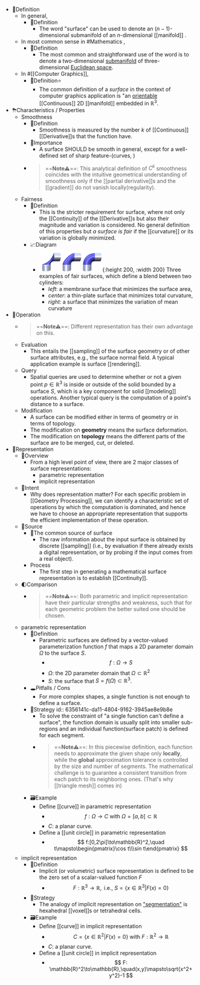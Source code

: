 - 📝Definition
	- In general,
		- 📝Definition
			- The word "surface" can be used to denote an $(n-1)$-dimensional submanifold of an $n$-dimensional [[manifold]] .
	- In most common sense in #Mathematics ,
		- 📝Definition
			- The most common and straightforward use of the word is to denote a two-dimensional [submanifold](https://mathworld.wolfram.com/Submanifold.html) of three-dimensional [Euclidean space](https://mathworld.wolfram.com/EuclideanSpace.html).
	- In #[[Computer Graphics]],
		- 📝Definition⭐
			- The common definition of a *surface* in the context of computer graphics application is "an [orientable](((634ff995-0c5f-4c6d-bcb4-cb0669206cba))) [[Continuous]] 2D [[manifold]] embedded in $\mathbb{R}^3$.
- ⛈Characteristics / Properties
	- Smoothness
		- 📝Definition
			- Smoothness is measured by the number $k$ of [[Continuous]] [[Derivative]]s that the function have.
		- 👑Importance
			- A surface SHOULD be smooth in general, except for a well-defined set of sharp feature-(curves, )
		- > ==**Note⚠**==: This analytical definition of $C^k$ smoothness coincides with the intuitive geometrical understanding of smoothness only if the [[partial derivative]]s and the [[gradient]] do not vanish locally(regularity).
	- Fairness
		- 📝Definition
			- This is the stricter requirement for surface, where not only the [[Continuity]] of the [[Derivative]]s but also their magnitude and variation is considered. No general definition of this properties but *a surface is fair* if the [[curvature]] or its variation is globally minimized.
		- 📈Diagram
			- ![name](../assets/fair_surface.png){:height 200, :width 200}
			  Three examples of fair surfaces, which define a blend between two cylinders:
				- *left*: a membrane surface that minimizes the surface area,
				- *center*: a thin-plate surface that minimizes total curvature,
				- *right*: a surface that minimizes the variation of mean curvature
- 💫Operation
	- > ==**Note⚠**==: Different representation has their own advantage on this.
	- Evaluation
		- This entails the [[sampling]] of the surface geometry or of other surface attributes, e.g., the surface normal field. A typical application example is surface [[rendering]].
	- Query
		- Spatial queries are used to determine whether or not a given point $p\in\mathbb{R}^3$ is inside or outside of the solid bounded by a surface $S$, which is a key component for solid [[modeling]] operations. Another typical query is the computation of a point's distance to a surface.
	- Modification
		- A surface can be modified either in terms of geometry or in terms of topology.
		- The modification on **geometry** means the surface deformation.
		- The modification on **topology** means the different parts of the surface are to be merged, cut, or deleted.
- 🎨Representation
	- 🔭Overview
		- From a high level point of view, there are 2 major classes of surface representations:
			- parametric representation
			- implicit representation
	- 🎯Intent
		- Why does representation matter? For each specific problem in [[Geometry Processing]], we can identify a characteristic set of operations by which the computation is dominated, and hence we have to choose an appropriate representation that supports the efficient implementation of these operation.
	- 🚿Source
		- 📝The common source of surface
			- The raw information about the input surface is obtained by discrete [[sampling]] (i.e., by evaluation if there already exists a digital representation, or by probing if the input comes from a real object).
		- Process
			- The first step in generating a mathematical surface representation is to establish [[Continuity]].
	- 🌓Comparison
		- > ==**Note⚠**==: Both parametric and implicit representation have their particular strengths and weakness, such that for each geometric problem the better suited one should be chosen.
	- parametric representation
		- 📝Definition
			- Parametric surfaces are defined by a vector-valued parameterization function $f$ that maps a 2D parameter domain $\Omega$ to the surface $S$.
				- $$
				  f: \Omega\to S
				  $$
				- $\Omega$: the 2D parameter domain that $\Omega\subset\mathbb{R}^2$
				- $S$: the surface that $S=f(\Omega)\subset\mathbb{R}^3$.
		- 🕳Pitfalls / Cons
			- For more complex shapes, a single function is not enough to define a surface.
		- 🏹Strategy
		  id:: 6356141c-da11-4804-9162-3945ae8e9b8e
			- To solve the constraint of "a single function can't define a surface", the function domain is usually split into smaller sub-regions and an individual function(surface patch) is defined for each segment.
			- > ==**Note⚠**==: In this piecewise  definition, each function needs to approximate the given shape only **locally**, while the **global** approximation tolerance is controlled by the size and number of segments. The mathematical challenge is to guarantee a consistent transition from each patch to its neighboring ones. (That's why [[triangle mesh]] comes in)
		- 🗃Example
			- Define [[curve]] in parametric representation
				- $$
				  f: \Omega\to C \text{ with }\Omega=[a,b]\subset\mathbb{R}
				  $$
				- $C$: a planar curve.
			- Define a [[unit circle]] in parametric representation
				- $$
				  f:[0,2\pi]\to\mathbb{R}^2,\quad t\mapsto\begin{pmatrix}\cos t\\\sin t\end{pmatrix}
				  $$
	- implicit representation
		- 📝Definition
			- Implicit (or volumetric) surface representation is defined to be the zero set of a scalar-valued function $F$
				- $$
				  F:\mathbb{R}^3\to\mathbb{R},\text{ i.e., }S=\{x\in\mathbb{R}^3|F(x)=0\}
				  $$
		- 🏹Strategy
			- The analogy of implicit representation on ["segmentation"](((6356141c-da11-4804-9162-3945ae8e9b8e))) is hexahedral [[voxel]]s or tetrahedral cells.
		- 🗃Example
			- Define [[curve]] in implicit representation
				- $$
				  C=\{x\in\mathbb{R}^2|F(x)=0\}\text{ with }F:\mathbb{R}^2\to\mathbb{R}
				  $$
				- $C$: a planar curve.
			- Define a [[unit circle]] in implicit representation
				- $$
				  F: \mathbb{R}^2\to\mathbb{R},\quad(x,y)\mapsto\sqrt{x^2+y^2}-1
				  $$